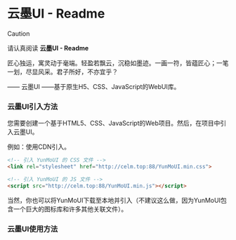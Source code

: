 # 云墨UI - Readme

> [!CAUTION]
>
> 请认真阅读 <b>云墨UI - Readme</b>

匠心独运，寓灵动于毫端。轻盈若飘云，沉稳如墨迹。一画一符，皆蕴匠心；一笔一划，尽显风采。君子所好，不亦宜乎？

[^译文]: 打造网页的清新与雅致；用心设计，让每一个细节都充满灵动。像云一样轻盈，如墨一般沉稳。每一个元素都蕴含着精心的设计，每一处布局都展现着独特的风格。无论是谁，都会爱上这样的体验。

—— 云墨UI ——基于原生H5、CSS、JavaScript的WebUI库。

### 云墨UI引入方法

您需要创建一个基于HTML5、CSS、JavaScript的Web项目。然后，在项目中引入云墨UI。

例如：使用CDN引入。

```HTML
<!-- 引入 YunMoUI 的 CSS 文件 -->
<link rel="stylesheet" href="http://celm.top:88/YunMoUI.min.css">

<!-- 引入 YunMoUI 的 JS 文件 -->
<script src="http://celm.top:88/YunMoUI.min.js"></script>
```

当然，你也可以将YunMoUI下载至本地并引入（不建议这么做，因为YunMoUI包含一个巨大的图标库和许多其他关联文件）。

### 云墨UI使用方法











